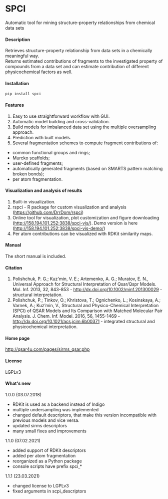 # SPCI

Automatic tool for mining structure-property relationships from chemical data sets

#### Description

Retrieves structure-property relationship from data sets in a chemically meaningful way.  
Returns estimated contributions of fragments to the investigated property of compounds from a data set and can estimate contribution of different physicochemical factors as well.

#### Installation

`pip install spci`

#### Features

1. Easy to use straightforward workflow with GUI.
2. Automatic model building and cross-validation.
3. Build models for imbalanced data set using the multiple oversampling approach.
4. Prediction with built models.
5. Several fragmentation schemes to compute fragment contributions of:
  - common functional groups and rings;  
  - Murcko scaffolds;  
  - user-defined fragments;  
  - automatically generated fragments (based on SMARTS pattern matching broken bonds);  
  - per atom fragmentation.

#### Visualization and analysis of results

1. Built-in visualization.
2. rspci - R package for custom visualization and analysis (https://github.com/DrrDom/rspci)
3. Online tool for visualization, plot customization and figure downloading (http://158.194.101.252:3838/spci-vis/). Demo version is here (http://158.194.101.252:3838/spci-vis-demo/)
4. Per atom contributions can be visualized with RDKit similarity maps.

#### Manual

The short manual is included.

#### Citation

1.	Polishchuk, P. G.; Kuz'min, V. E.; Artemenko, A. G.; Muratov, E. N., Universal Approach for Structural Interpretation of Qsar/Qspr Models. Mol. Inf. 2013, 32, 843-853 - http://dx.doi.org/10.1002/minf.201300029 - structural interpretation.
2.	Polishchuk, P.; Tinkov, O.; Khristova, T.; Ognichenko, L.; Kosinskaya, A.; Varnek, A.; Kuz’min, V., Structural and Physico-Chemical Interpretation (SPCI) of QSAR Models and Its Comparison with Matched Molecular Pair Analysis. J. Chem. Inf. Model. 2016, 56, 1455-1469 - http://dx.doi.org/10.1021/acs.jcim.6b00371 - integrated structural and physicochemical interpretation.

#### Home page

http://qsar4u.com/pages/sirms_qsar.php

#### License

LGPLv3

#### What's new

1.0.0 (03.07.2018)
- RDKit is used as a backend instead of Indigo
- multiple undersampling was implemented
- changed default descriptors, that make this version incompatible with previous models and vice versa.
- updated sirms descriptors
- many small fixes and improvements

1.1.0 (07.02.2021)
- added support of RDKit descriptors
- added per atom fragmentation
- reorganized as a Python package
- console scripts have prefix spci_*

1.1.1 (23.03.2021)
- changed license to LGPLv3
- fixed arguments in scpi_descriptors

